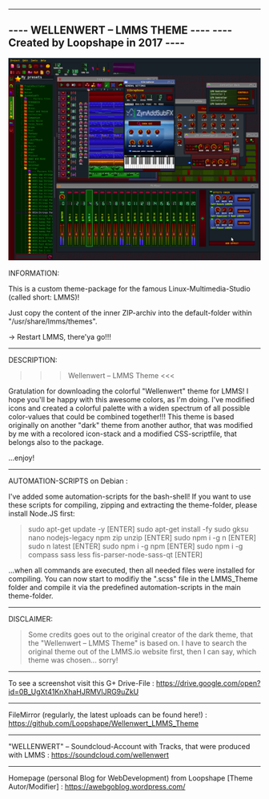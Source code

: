 --------------------------------------
---- WELLENWERT – LMMS THEME      ----
---- Created by Loopshape in 2017 ----
--------------------------------------

![current Screenshot](https://github.com/Loopshape/Wellenwert_LMMS_Theme/blob/master/Application%20Screenhot/Screenshot%202.png?raw=true)

INFORMATION: 

This is a custom theme-package for the famous Linux-Multimedia-Studio (called short: LMMS)!

Just copy the content of the inner ZIP-archiv 
into the default-folder within "/usr/share/lmms/themes". 

-> Restart LMMS, there'ya go!!!

--------------------------------------------------------------------------------------------

DESCRIPTION: 

>>> Wellenwert – LMMS Theme <<< 

Gratulation for downloading the colorful "Wellenwert" theme for LMMS! 
I hope you'll be happy with this awesome colors, as I'm doing. 
I've modified icons and created a colorful palette with a widen spectrum of all possible color-values that could be combined together!!! 
This theme is based originally on another "dark" theme from another author, 
that was modified by me with a recolored icon-stack and a modified CSS-scriptfile, that belongs also to the package. 

...enjoy! 

--------------------------------------------------------------------------------------------

AUTOMATION-SCRIPTS on Debian :

I've added some automation-scripts for the bash-shell! 
If you want to use these scripts for compiling, zipping and extracting the theme-folder, 
please install Node.JS first: 

> sudo apt-get update -y [ENTER]
> sudo apt-get install -fy sudo gksu nano nodejs-legacy npm zip unzip [ENTER]
> sudo npm i -g n [ENTER]
> sudo n latest [ENTER]
> sudo npm i -g npm [ENTER]
> sudo npm i -g compass sass less fis-parser-node-sass-qt [ENTER]

...when all commands are executed, then all needed files were installed for compiling. 
You can now start to modifiy the ".scss" file in the LMMS_Theme folder and compile it via
the predefined automation-scripts in the main theme-folder.

--------------------------------------------------------------------------------------------

DISCLAIMER: 

> Some credits goes out to the original creator of the dark theme, that the "Wellenwert – LMMS Theme" is based on. 
> I have to search the original theme out of the LMMS.io website first, then I can say, which theme was chosen... sorry! 

--------------------------------------------------------------------------------------------

To see a screenshot visit this G+ Drive-File : 
https://drive.google.com/open?id=0B_UgXt41KnXhaHJRMVlJRG9uZkU 

--------------------------------------------------------------------------------------------

FileMirror (regularly, the latest uploads can be found here!) : 
https://github.com/Loopshape/Wellenwert_LMMS_Theme 

--------------------------------------------------------------------------------------------

"WELLENWERT" – Soundcloud-Account with Tracks, that were produced with LMMS : 
https://soundcloud.com/wellenwert 

--------------------------------------------------------------------------------------------

Homepage (personal Blog for WebDevelopment) from Loopshape [Theme Autor/Modifier] : 
https://awebgoblog.wordpress.com/


